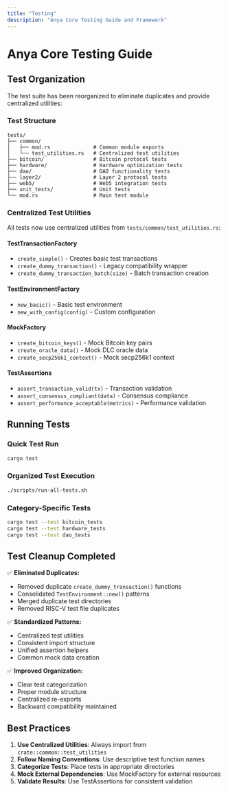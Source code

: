 ```yaml
---
title: "Testing"
description: "Anya Core Testing Guide and Framework"
---
```


# Anya Core Testing Guide

## Test Organization

The test suite has been reorganized to eliminate duplicates and provide centralized utilities:

### Test Structure

```
tests/
├── common/
│   ├── mod.rs              # Common module exports
│   └── test_utilities.rs   # Centralized test utilities
├── bitcoin/                # Bitcoin protocol tests
├── hardware/               # Hardware optimization tests
├── dao/                    # DAO functionality tests
├── layer2/                 # Layer 2 protocol tests
├── web5/                   # Web5 integration tests
├── unit_tests/             # Unit tests
└── mod.rs                  # Main test module
```

### Centralized Test Utilities

All tests now use centralized utilities from `tests/common/test_utilities.rs`:

#### TestTransactionFactory
- `create_simple()` - Creates basic test transactions
- `create_dummy_transaction()` - Legacy compatibility wrapper
- `create_dummy_transaction_batch(size)` - Batch transaction creation

#### TestEnvironmentFactory
- `new_basic()` - Basic test environment
- `new_with_config(config)` - Custom configuration

#### MockFactory
- `create_bitcoin_keys()` - Mock Bitcoin key pairs
- `create_oracle_data()` - Mock DLC oracle data
- `create_secp256k1_context()` - Mock secp256k1 context

#### TestAssertions
- `assert_transaction_valid(tx)` - Transaction validation
- `assert_consensus_compliant(data)` - Consensus compliance
- `assert_performance_acceptable(metrics)` - Performance validation

## Running Tests

### Quick Test Run
```bash
cargo test
```

### Organized Test Execution
```bash
./scripts/run-all-tests.sh
```

### Category-Specific Tests
```bash
cargo test --test bitcoin_tests
cargo test --test hardware_tests
cargo test --test dao_tests
```

## Test Cleanup Completed

✅ **Eliminated Duplicates:**
- Removed duplicate `create_dummy_transaction()` functions
- Consolidated `TestEnvironment::new()` patterns
- Merged duplicate test directories
- Removed RISC-V test file duplicates

✅ **Standardized Patterns:**
- Centralized test utilities
- Consistent import structure
- Unified assertion helpers
- Common mock data creation

✅ **Improved Organization:**
- Clear test categorization
- Proper module structure
- Centralized re-exports
- Backward compatibility maintained

## Best Practices

1. **Use Centralized Utilities**: Always import from `crate::common::test_utilities`
2. **Follow Naming Conventions**: Use descriptive test function names
3. **Categorize Tests**: Place tests in appropriate directories
4. **Mock External Dependencies**: Use MockFactory for external resources
5. **Validate Results**: Use TestAssertions for consistent validation

